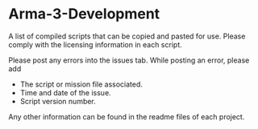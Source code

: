 # Arma-3-Development
A list of compiled scripts that can be copied and pasted for use.
Please comply with the licensing information in each script.

Please post any errors into the issues tab.
While posting an error, please add
   - The script or mission file associated.
   - Time and date of the issue.
   - Script version number.
    
Any other information can be found in the readme files of each project.
